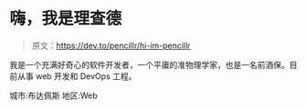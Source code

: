 # 嗨，我是理查德

> 原文：<https://dev.to/pencillr/hi-im-pencillr>

我是一个充满好奇心的软件开发者，一个平庸的准物理学家，也是一名前酒保。目前从事 web 开发和 DevOps 工程。

城市:布达佩斯
地区:Web